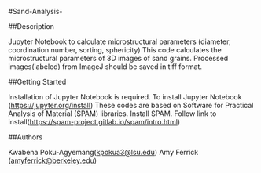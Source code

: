#Sand-Analysis-

##Description 

Jupyter Notebook to calculate microstructural parameters (diameter, coordination number, sorting, sphericity)
This code calculates the microstructural parameters of 3D images of sand grains. Processed images(labeled) from ImageJ should be saved in tiff format. 

##Getting Started

Installation of Jupyter Notebook is required. To install Jupyter Notebook (https://jupyter.org/install)
These codes are based on Software for Practical Analysis of Material (SPAM) libraries. Install SPAM. Follow link to install(https://spam-project.gitlab.io/spam/intro.html) 

##Authors 

Kwabena Poku-Agyemang(kpokua3@lsu.edu)
Amy Ferrick (amyferrick@berkeley.edu)

